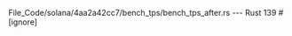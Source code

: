File_Code/solana/4aa2a42cc7/bench_tps/bench_tps_after.rs --- Rust
139 #[ignore]                                                                                                                                                  

